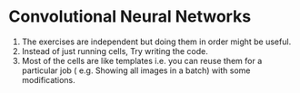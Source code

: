 # Convolutional Neural Networks

1. The exercises are independent but doing them in order might be useful.
2. Instead of just running cells, Try writing the code.
3. Most of the cells are like templates i.e. you can reuse them for a particular job ( e.g. Showing all images in a batch) with some modifications.